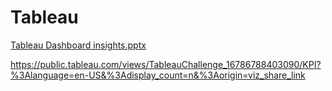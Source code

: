 # Tableau
[Tableau Dashboard insights.pptx](https://github.com/ShreJo2598/Tableau/files/12501012/Tableau.Dashboard.insights.pptx)



https://public.tableau.com/views/TableauChallenge_16786788403090/KPI?%3Alanguage=en-US&%3Adisplay_count=n&%3Aorigin=viz_share_link
